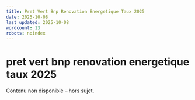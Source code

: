 ```yaml
---
title: Pret Vert Bnp Renovation Energetique Taux 2025
date: 2025-10-08
last_updated: 2025-10-08
wordcount: 13
robots: noindex
---
```


# pret vert bnp renovation energetique taux 2025

Contenu non disponible – hors sujet.